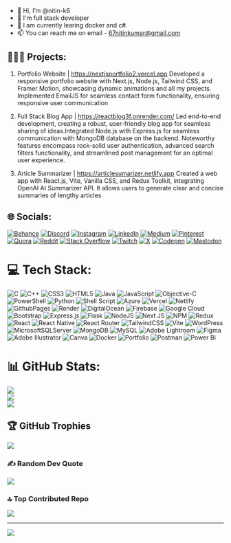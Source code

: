 - 👋 Hi, I’m @nitin-k6
- 👀 I'm full stack developer
- 🌱 I am currently learing docker and c#.
- 📫 You can reach me on email - 67nitinkumar@gmail.com

## 👨🏻‍💻 Projects:

1. Portfolio Website | https://nextjsportfolio2.vercel.app
Developed a responsive portfolio website with Next.js, Node.js, Tailwind CSS, and Framer Motion, showcasing
dynamic animations and all my projects. Implemented EmailJS for seamless contact form functionality, ensuring responsive user communication

2. Full Stack Blog App | https://reactblog3f.onrender.com/
Led end-to-end development, creating a robust, user-friendly blog app for seamless sharing of ideas.Integrated Node.js with Express.js for seamless communication with MongoDB database on the backend. Noteworthy features encompass rock-solid user authentication, advanced search filters functionality, and streamlined post management for an optimal user experience.

3. Article Summarizer | https://articlesumarizer.netlify.app
 Created a web app with React.js, Vite, Vanilla CSS, and Redux Toolkit, integrating OpenAI AI Summarizer API. It allows users to generate clear and concise summaries of lengthy articles
   

## 🌐 Socials:
[![Behance](https://img.shields.io/badge/Behance-1769ff?logo=behance&logoColor=white)](https://behance.net/nitinkumar529) [![Discord](https://img.shields.io/badge/Discord-%237289DA.svg?logo=discord&logoColor=white)](https://discord.gg/pBdA2JVG) [![Instagram](https://img.shields.io/badge/Instagram-%23E4405F.svg?logo=Instagram&logoColor=white)](https://instagram.com/nitin.x6) [![LinkedIn](https://img.shields.io/badge/LinkedIn-%230077B5.svg?logo=linkedin&logoColor=white)](https://linkedin.com/in/nitin-k666) [![Medium](https://img.shields.io/badge/Medium-12100E?logo=medium&logoColor=white)](https://medium.com/@67nitinkumar) [![Pinterest](https://img.shields.io/badge/Pinterest-%23E60023.svg?logo=Pinterest&logoColor=white)](https://pinterest.com/67nitinkumar) [![Quora](https://img.shields.io/badge/Quora-%23B92B27.svg?logo=Quora&logoColor=white)](https://quora.com/profile/Nitin-Kumar-7943) [![Reddit](https://img.shields.io/badge/Reddit-%23FF4500.svg?logo=Reddit&logoColor=white)](https://reddit.com/user/u/nitin_x6) [![Stack Overflow](https://img.shields.io/badge/-Stackoverflow-FE7A16?logo=stack-overflow&logoColor=white)](https://stackoverflow.com/users/23537032) [![Twitch](https://img.shields.io/badge/Twitch-%239146FF.svg?logo=Twitch&logoColor=white)](https://twitch.tv/nitin_x6) [![X](https://img.shields.io/badge/X-black.svg?logo=X&logoColor=white)](https://x.com/nitin_x6) [![Codepen](https://img.shields.io/badge/Codepen-000000?style=for-the-badge&logo=codepen&logoColor=white)](https://codepen.io/rssoocnt-the-selector) [![Mastodon](https://img.shields.io/badge/-MASTODON-%232B90D9?style=for-the-badge&logo=mastodon&logoColor=white)](https://mastodon.social/@nitin_x6) 

# 💻 Tech Stack:
![C](https://img.shields.io/badge/c-%2300599C.svg?style=for-the-badge&logo=c&logoColor=white) ![C++](https://img.shields.io/badge/c++-%2300599C.svg?style=for-the-badge&logo=c%2B%2B&logoColor=white) ![CSS3](https://img.shields.io/badge/css3-%231572B6.svg?style=for-the-badge&logo=css3&logoColor=white) ![HTML5](https://img.shields.io/badge/html5-%23E34F26.svg?style=for-the-badge&logo=html5&logoColor=white) ![Java](https://img.shields.io/badge/java-%23ED8B00.svg?style=for-the-badge&logo=openjdk&logoColor=white) ![JavaScript](https://img.shields.io/badge/javascript-%23323330.svg?style=for-the-badge&logo=javascript&logoColor=%23F7DF1E) ![Objective-C](https://img.shields.io/badge/OBJECTIVE--C-%233A95E3.svg?style=for-the-badge&logo=apple&logoColor=white) ![PowerShell](https://img.shields.io/badge/PowerShell-%235391FE.svg?style=for-the-badge&logo=powershell&logoColor=white) ![Python](https://img.shields.io/badge/python-3670A0?style=for-the-badge&logo=python&logoColor=ffdd54) ![Shell Script](https://img.shields.io/badge/shell_script-%23121011.svg?style=for-the-badge&logo=gnu-bash&logoColor=white) ![Azure](https://img.shields.io/badge/azure-%230072C6.svg?style=for-the-badge&logo=microsoftazure&logoColor=white) ![Vercel](https://img.shields.io/badge/vercel-%23000000.svg?style=for-the-badge&logo=vercel&logoColor=white) ![Netlify](https://img.shields.io/badge/netlify-%23000000.svg?style=for-the-badge&logo=netlify&logoColor=#00C7B7) ![GithubPages](https://img.shields.io/badge/github%20pages-121013?style=for-the-badge&logo=github&logoColor=white) ![Render](https://img.shields.io/badge/Render-%46E3B7.svg?style=for-the-badge&logo=render&logoColor=white) ![DigitalOcean](https://img.shields.io/badge/DigitalOcean-%230167ff.svg?style=for-the-badge&logo=digitalOcean&logoColor=white) ![Firebase](https://img.shields.io/badge/firebase-%23039BE5.svg?style=for-the-badge&logo=firebase) ![Google Cloud](https://img.shields.io/badge/GoogleCloud-%234285F4.svg?style=for-the-badge&logo=google-cloud&logoColor=white) ![Bootstrap](https://img.shields.io/badge/bootstrap-%238511FA.svg?style=for-the-badge&logo=bootstrap&logoColor=white) ![Express.js](https://img.shields.io/badge/express.js-%23404d59.svg?style=for-the-badge&logo=express&logoColor=%2361DAFB) ![Flask](https://img.shields.io/badge/flask-%23000.svg?style=for-the-badge&logo=flask&logoColor=white) ![NodeJS](https://img.shields.io/badge/node.js-6DA55F?style=for-the-badge&logo=node.js&logoColor=white) ![Next JS](https://img.shields.io/badge/Next-black?style=for-the-badge&logo=next.js&logoColor=white) ![NPM](https://img.shields.io/badge/NPM-%23CB3837.svg?style=for-the-badge&logo=npm&logoColor=white) ![Redux](https://img.shields.io/badge/redux-%23593d88.svg?style=for-the-badge&logo=redux&logoColor=white) ![React](https://img.shields.io/badge/react-%2320232a.svg?style=for-the-badge&logo=react&logoColor=%2361DAFB) ![React Native](https://img.shields.io/badge/react_native-%2320232a.svg?style=for-the-badge&logo=react&logoColor=%2361DAFB) ![React Router](https://img.shields.io/badge/React_Router-CA4245?style=for-the-badge&logo=react-router&logoColor=white) ![TailwindCSS](https://img.shields.io/badge/tailwindcss-%2338B2AC.svg?style=for-the-badge&logo=tailwind-css&logoColor=white) ![Vite](https://img.shields.io/badge/vite-%23646CFF.svg?style=for-the-badge&logo=vite&logoColor=white) ![WordPress](https://img.shields.io/badge/WordPress-%23117AC9.svg?style=for-the-badge&logo=WordPress&logoColor=white) ![MicrosoftSQLServer](https://img.shields.io/badge/Microsoft%20SQL%20Server-CC2927?style=for-the-badge&logo=microsoft%20sql%20server&logoColor=white) ![MongoDB](https://img.shields.io/badge/MongoDB-%234ea94b.svg?style=for-the-badge&logo=mongodb&logoColor=white) ![MySQL](https://img.shields.io/badge/mysql-%2300000f.svg?style=for-the-badge&logo=mysql&logoColor=white) ![Adobe Lightroom](https://img.shields.io/badge/Adobe%20Lightroom-31A8FF.svg?style=for-the-badge&logo=Adobe%20Lightroom&logoColor=white) ![Figma](https://img.shields.io/badge/figma-%23F24E1E.svg?style=for-the-badge&logo=figma&logoColor=white) ![Adobe Illustrator](https://img.shields.io/badge/adobe%20illustrator-%23FF9A00.svg?style=for-the-badge&logo=adobe%20illustrator&logoColor=white) ![Canva](https://img.shields.io/badge/Canva-%2300C4CC.svg?style=for-the-badge&logo=Canva&logoColor=white) ![Docker](https://img.shields.io/badge/docker-%230db7ed.svg?style=for-the-badge&logo=docker&logoColor=white) ![Portfolio](https://img.shields.io/badge/Portfolio-%23000000.svg?style=for-the-badge&logo=firefox&logoColor=#FF7139) ![Postman](https://img.shields.io/badge/Postman-FF6C37?style=for-the-badge&logo=postman&logoColor=white) ![Power Bi](https://img.shields.io/badge/power_bi-F2C811?style=for-the-badge&logo=powerbi&logoColor=black)
# 📊 GitHub Stats:
![](https://github-readme-stats.vercel.app/api?username=nitin-k6&theme=swift&hide_border=false&include_all_commits=true&count_private=false)<br/>
![](https://github-readme-streak-stats.herokuapp.com/?user=nitin-k6&theme=swift&hide_border=false)<br/>
![](https://github-readme-stats.vercel.app/api/top-langs/?username=nitin-k6&theme=swift&hide_border=false&include_all_commits=true&count_private=false&layout=compact)

## 🏆 GitHub Trophies
![](https://github-profile-trophy.vercel.app/?username=nitin-k6&theme=monokai&no-frame=false&no-bg=false&margin-w=4)

### ✍️ Random Dev Quote
![](https://quotes-github-readme.vercel.app/api?type=horizontal&theme=radical)

### 🔝 Top Contributed Repo
![](https://github-contributor-stats.vercel.app/api?username=nitin-k6&limit=5&theme=dark&combine_all_yearly_contributions=true)

---
[![](https://visitcount.itsvg.in/api?id=nitin-k6&icon=0&color=0)](https://visitcount.itsvg.in)

<!-- Proudly created with GPRM ( https://gprm.itsvg.in ) -->
